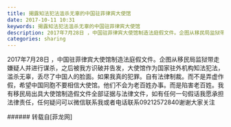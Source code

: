 ```yaml
---
title: 揭露知法犯法滥杀无辜的中国驻菲律宾大使馆
date: 2017-10-11 10:31
keywords: 揭露知法犯法滥杀无辜的中国驻菲律宾大使馆
description: 2017年7月28日 ，中国驻菲律宾大使馆制造法庭假文件。企图从移民局监狱带走嫌疑人并进行谋杀，之后被我方识破并告发，大使馆作为国家驻外机构知法犯法，滥杀无辜，丢尽了中国人的脸面。如果我真的犯罪。自有法律制裁。而不是弄虚作假，希望中国同胞不要相信大使馆。他们不会为老百姓办事。而是陷害老百姓。我有移民局出具大使馆制造假文件全部证据与法律文件，如有任何一句假话我愿承担法律责任，任何疑问可以微信联系我或者电话联系09212572840谢谢大家关注
categories: sharing
---
```

<td class="t_f" id="postmessage_923645">

2017年7月28日 ，中国驻菲律宾大使馆制造法庭假文件。企图从移民局监狱带走嫌疑人并进行谋杀，之后被我方识破并告发，大使馆作为国家驻外机构知法犯法，滥杀无辜，丢尽了中国人的脸面。如果我真的犯罪。自有法律制裁。而不是弄虚作假，希望中国同胞不要相信大使馆。他们不会为老百姓办事。而是陷害老百姓。我有移民局出具大使馆制造假文件全部证据与法律文件，如有任何一句假话我愿承担法律责任，任何疑问可以微信联系我或者电话联系09212572840谢谢大家关注<br/>
</td>
###### 转载自[菲龙网]
